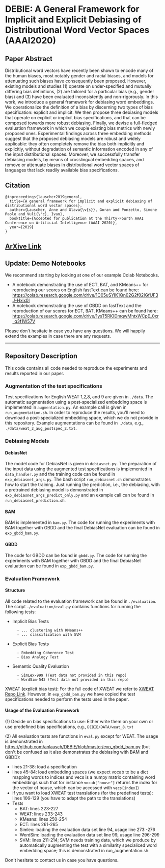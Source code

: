 # DEBIE: A General Framework for Implicit and Explicit Debiasing of Distributional Word Vector Spaces (AAAI2020)

## Paper Abstract

Distributional word vectors have recently been shown to encode many of the human biases, most notably gender and racial biases, and models for attenuating such biases have consequently been proposed. However, existing models and studies (1) operate on under-specified and mutually differing bias definitions, (2) are tailored for a particular bias (e.g., gender bias) and (3) have been evaluated inconsistently and non-rigorously. In this work, we introduce a general framework for debiasing word embeddings. We operationalize the definition of a bias by discerning two types of bias specification: explicit and implicit. We then propose three debiasing models that operate on explicit or implicit bias specifications, and that can be composed towards more robust debiasing. Finally, we devise a full-fledged evaluation framework in which we couple existing bias metrics with newly proposed ones. Experimental findings across three embedding methods suggest that the proposed debiasing models are robust and widely applicable: they often completely remove the bias both implicitly and explicitly, without degradation of semantic information encoded in any of the input distributional spaces. Moreover, we successfully transfer debiasing models, by means of crosslingual embedding spaces, and remove or attenuate biases in distributional word vector spaces of languages that lack readily available bias specifications.

## Citation

```
@inproceedings{lauscher2019general,
  title={A general framework for implicit and explicit debiasing of distributional word vector spaces},
  author={Lauscher, Anne and Glava{\v{s}}, Goran and Ponzetto, Simone Paolo and Vuli{\'c}, Ivan},
  booktitle={Accepted for publication at the Thirty-Fourth AAAI Conference on Artificial Intelligence (AAAI 2020)},
  year={2019}
}
```

[ArXive Link](https://arxiv.org/abs/1909.06092)
-----------------------
## Update: Demo Notebooks
We recommend starting by looking at one of our example Colab Notebooks.
- A notebook demonstrating the use of ECT, BAT, and KMeans++ for reproducing our scores on English fastText can be found here: https://colab.research.google.com/drive/1C05uSYIK1Qn02G2f02IGfUF3J-Hxix0I
- A notebook demonstrating the use of GBDD on fastText and the reproduction of our scores for ECT, BAT, KMeans++ can be found here:
https://colab.research.google.com/drive/1ysT5RIODmqwMhtxWCpE_0xr_q3f1W57V

Please don't hesitate in case you have any questions. We will happily extend the examples in case there are any requests.

------------------------
## Repository Description

This code contains all code needed to reproduce the experiments and results reported in our paper.

### Augmentation of the test specifications

Test specifications for English WEAT 1,2,8, and 9 are given in `./data`.
The automatic augmentation using a post-specialized embedding space is implemented in `augmentation.py`. An example call is given in `run_augmentation.sh`.
In order to reproduce the results, you'll need to download a post-specialized embedding space, which we do not provide in this repository.
Example augmentations can be found in `./data`, e.g., `./data/weat_2_aug_postspec_2.txt`.

### Debiasing Models

#### DebiasNet

The model code for DebiasNet is given in `debiasnet.py`. The preparation of the input data using the augmented
test specifications is implemented in `data_handler.py` and the training code can be found in `exp_debiasnet_args.py`.
The bash script `run_debiasnet.sh` demonstrates how to start the training.
Just running the prediction, i.e., the debiasing, with a pretrained debiasing model is demonstrated in
`exp_debiasnet_args_predict_only.py` and an example call can be found in `run_debiasnet_prediction.sh`.

#### BAM
BAM is implemented in `bam.py`. The code for running the experiments with BAM together with GBDD and the final DebiasNet
evaluation can be found in `exp_gbdd_bam.py`.

#### GBDD
The code for GBDD can be found in `gbdd.py`. The code for running the experiments with BAM together with GBDD and the final DebiasNet
evaluation can be found in `exp_gbdd_bam.py`.

### Evaluation Framework

#### Structure

All code related to the evaluation framework can be found in `./evaluation`. The script `./evaluation/eval.py` contains
functions for running the following tests:

- Implicit Bias Tests

        - ... clustering with KMeans++
        - ... classification with SVM

- Explicit Bias Tests

        - Embedding Coherence Test
        - Bias Analogy Test

- Semantic Quality Evaluation

        - SimLex-999 (Test data not provided in this repo)
        - WordSim-543 (Test data not provided in this repo)

XWEAT (explicit bias test): For the full code of XWEAT we refer to [XWEAT Repo Link](https://github.com/umanlp/XWEAT).
However, in `exp_gbdd_bam.py` we have copied the test specifications needed to perform the tests used in the paper.

#### Usage of the Evaluation Framework
(1) Decide on bias specifications to use: Either write them on your own or use predefined bias specifications, e.g., `DEBIE/DATA/weat_8.txt`

(2) All evaluation tests are functions in `eval.py` except for WEAT. The usage is demonstrated in https://github.com/anlausch/DEBIE/blob/master/exp_gbdd_bam.py (but don't be confused as it also demonstrates the debiasing with BAM and GBDD): 

- lines 21-38: load a specification
- lines 45-84: load embedding spaces (we expect vocab to be a dict mapping words to indices and vecs is a numpy matrix containing word embeddings such that for instance `vocab["house"]` returns the index for the vector of house, which can be accessed with `vecs[index]`)
- if you want to load XWEAT test translations (for the predefined tests): lines 106-129 (you have to adapt the path to the translations)
- Tests
    - BAT: lines 223-227
    - WEAT: lines 233-243
    - KMeans: lines 250-254
    - ECT: lines 261-265
    - Simlex: loading the evaluation data set line 94, usage line 273 -276
    -  WordSim: loading the evaluation data set line 99, usage line 296-299
    - SVM: lines 211-214; SVM needs training data, which we produce by automatically augmenting the test with a similarity specialiced word embedding space; this is demonstrated in run_augmentation.sh

Don't hesitate to contact us in case you have questions.
